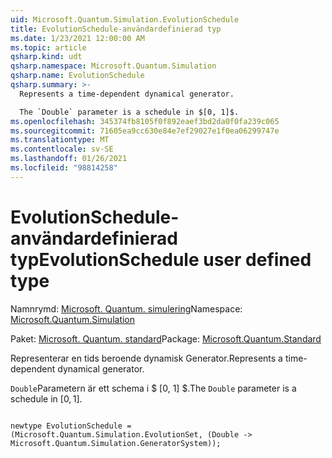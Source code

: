 ```yaml
---
uid: Microsoft.Quantum.Simulation.EvolutionSchedule
title: EvolutionSchedule-användardefinierad typ
ms.date: 1/23/2021 12:00:00 AM
ms.topic: article
qsharp.kind: udt
qsharp.namespace: Microsoft.Quantum.Simulation
qsharp.name: EvolutionSchedule
qsharp.summary: >-
  Represents a time-dependent dynamical generator.

  The `Double` parameter is a schedule in $[0, 1]$.
ms.openlocfilehash: 345374fb8105f0f892eaef3bd2da0f0fa239c065
ms.sourcegitcommit: 71605ea9cc630e84e7ef29027e1f0ea06299747e
ms.translationtype: MT
ms.contentlocale: sv-SE
ms.lasthandoff: 01/26/2021
ms.locfileid: "98814258"
---
```

# <a name="evolutionschedule-user-defined-type"></a><span data-ttu-id="36365-102">EvolutionSchedule-användardefinierad typ</span><span class="sxs-lookup"><span data-stu-id="36365-102">EvolutionSchedule user defined type</span></span>

<span data-ttu-id="36365-103">Namnrymd: [Microsoft. Quantum. simulering](xref:Microsoft.Quantum.Simulation)</span><span class="sxs-lookup"><span data-stu-id="36365-103">Namespace: [Microsoft.Quantum.Simulation](xref:Microsoft.Quantum.Simulation)</span></span>

<span data-ttu-id="36365-104">Paket: [Microsoft. Quantum. standard](https://nuget.org/packages/Microsoft.Quantum.Standard)</span><span class="sxs-lookup"><span data-stu-id="36365-104">Package: [Microsoft.Quantum.Standard](https://nuget.org/packages/Microsoft.Quantum.Standard)</span></span>


<span data-ttu-id="36365-105">Representerar en tids beroende dynamisk Generator.</span><span class="sxs-lookup"><span data-stu-id="36365-105">Represents a time-dependent dynamical generator.</span></span>

<span data-ttu-id="36365-106">`Double`Parametern är ett schema i $ [0, 1] $.</span><span class="sxs-lookup"><span data-stu-id="36365-106">The `Double` parameter is a schedule in $[0, 1]$.</span></span>

```qsharp

newtype EvolutionSchedule = (Microsoft.Quantum.Simulation.EvolutionSet, (Double -> Microsoft.Quantum.Simulation.GeneratorSystem));
```

